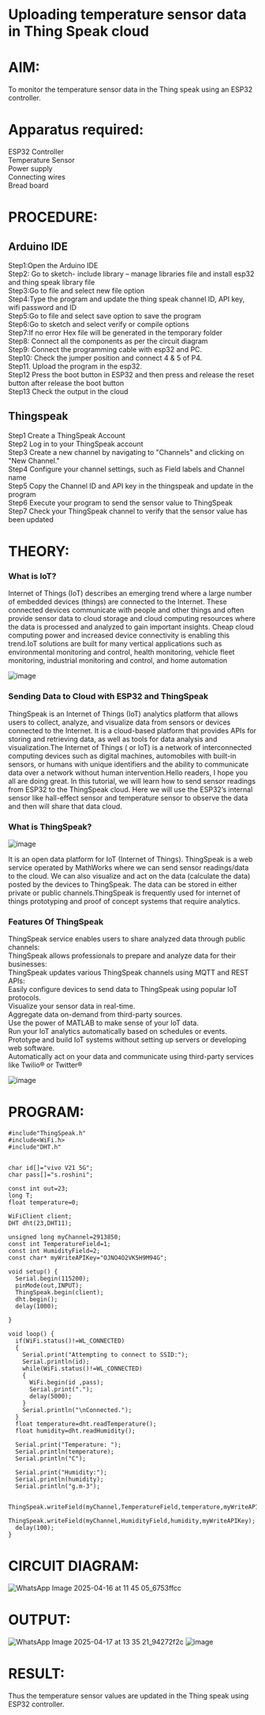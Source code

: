 # Uploading temperature sensor data in Thing Speak cloud

# AIM:
To monitor the temperature sensor data in the Thing speak using an ESP32 controller.

# Apparatus required:
ESP32 Controller  </br>
Temperature Sensor </br>
Power supply </br>
Connecting wires </br>
Bread board </br>

# PROCEDURE:
## Arduino IDE
Step1:Open the Arduino IDE </br>
Step2: Go to sketch- include library – manage libraries file and install esp32 and thing speak library file </br>
Step3:Go to file and select new file option </br>
Step4:Type the program and update the thing speak channel ID, API key, wifi password and ID </br>
Step5:Go to file and select save option to save the program </br>
Step6:Go to sketch and select verify or compile options </br>
Step7:If no error Hex file will be generated in the temporary folder </br>
Step8: Connect all the components as per the circuit diagram </br>
Step9: Connect the programming cable with esp32 and PC.  </br>
Step10: Check the jumper position and connect 4 & 5 of P4.  </br>
Step11. Upload the program in the esp32. </br>
Step12 Press the boot button in ESP32 and then press and release the reset button after release the boot button </br>
Step13 Check the output in the cloud </br>

## Thingspeak

Step1 Create a ThingSpeak Account </br>
Step2 Log in to your ThingSpeak account </br>
Step3 Create a new channel by navigating to "Channels" and clicking on "New Channel." </br>
Step4 Configure your channel settings, such as Field labels and Channel name </br>
Step5 Copy the Channel ID and API key in the thingspeak and update in the program </br>
Step6 Execute your program to send the sensor value to ThingSpeak </br>
Step7 Check your ThingSpeak channel to verify that the sensor value has been updated </br>

# THEORY:

### What is IoT?

Internet of Things (IoT) describes an emerging trend where a large number of embedded devices (things) are connected to the Internet. These connected devices communicate with people and other things and often provide sensor data to cloud storage and cloud computing resources where the data is processed and analyzed to gain important insights. Cheap cloud computing power and increased device connectivity is enabling this trend.IoT solutions are built for many vertical applications such as environmental monitoring and control, health monitoring, vehicle fleet monitoring, industrial monitoring and control, and home automation

![image](https://user-images.githubusercontent.com/71547910/235334044-c01d4261-d46f-4f62-b07f-72a7b6fce5d5.png)

### Sending Data to Cloud with ESP32 and ThingSpeak

ThingSpeak is an Internet of Things (IoT) analytics platform that allows users to collect, analyze, and visualize data from sensors or devices connected to the Internet. It is a cloud-based platform that provides APIs for storing and retrieving data, as well as tools for data analysis and visualization.The Internet of Things ( or IoT) is a network of interconnected computing devices such as digital machines, automobiles with built-in sensors, or humans with unique identifiers and the ability to communicate data over a network without human intervention.Hello readers, I hope you all are doing great. In this tutorial, we will learn how to send sensor readings from ESP32 to the ThingSpeak cloud. Here we will use the ESP32’s internal sensor like hall-effect sensor and temperature sensor to observe the data and then will share that data cloud.

### What is ThingSpeak?

![image](https://user-images.githubusercontent.com/71547910/235333909-29d2e831-9fe5-4afd-b18d-f1e5d2e32518.png)

It is an open data platform for IoT (Internet of Things). ThingSpeak is a web service operated by MathWorks where we can send sensor readings/data to the cloud. We can also visualize and act on the data (calculate the data) posted by the devices to ThingSpeak. The data can be stored in either private or public channels.ThingSpeak is frequently used for internet of things prototyping and proof of concept systems that require analytics.

### Features Of ThingSpeak

ThingSpeak service enables users to share analyzed data through public channels: </br>
ThingSpeak allows professionals to prepare and analyze data for their businesses: </br>
ThingSpeak updates various ThingSpeak channels using MQTT and REST APIs: </br>
Easily configure devices to send data to ThingSpeak using popular IoT protocols. </br>
Visualize your sensor data in real-time. </br>
Aggregate data on-demand from third-party sources. </br>
Use the power of MATLAB to make sense of your IoT data. </br>
Run your IoT analytics automatically based on schedules or events. </br>
Prototype and build IoT systems without setting up servers or developing web software.</br>
Automatically act on your data and communicate using third-party services like Twilio® or Twitter®</br>

![image](https://user-images.githubusercontent.com/71547910/235334056-3ba9579f-2f62-43b1-a714-8fde6cf9ef32.png)


# PROGRAM:
```
#include"ThingSpeak.h"
#include<WiFi.h>
#include"DHT.h"


char id[]="vivo V21 5G";
char pass[]="s.roshini";

const int out=23;
long T;
float temperature=0;

WiFiClient client;
DHT dht(23,DHT11);

unsigned long myChannel=2913850;
const int TemperatureField=1;
const int HumidityField=2;
const char* myWriteAPIKey="OJNO4O2VK5H9M94G";

void setup() {
  Serial.begin(115200);
  pinMode(out,INPUT);
  ThingSpeak.begin(client);
  dht.begin();
  delay(1000);

}

void loop() {
  if(WiFi.status()!=WL_CONNECTED)
  {
    Serial.print("Attempting to connect to SSID:");
    Serial.println(id);
    while(WiFi.status()!=WL_CONNECTED)
    {
      WiFi.begin(id ,pass);
      Serial.print(".");
      delay(5000);
    }
    Serial.println("\nConnected.");
  }
  float temperature=dht.readTemperature();
  float humidity=dht.readHumidity();

  Serial.print("Temperature: ");
  Serial.println(temperature);
  Serial.println("C");

  Serial.print("Humidity:");
  Serial.println(humidity);
  Serial.println("g.m-3");

  ThingSpeak.writeField(myChannel,TemperatureField,temperature,myWriteAPIKey);
  ThingSpeak.writeField(myChannel,HumidityField,humidity,myWriteAPIKey);
  delay(100);
}
```
# CIRCUIT DIAGRAM:
![WhatsApp Image 2025-04-16 at 11 45 05_6753ffcc](https://github.com/user-attachments/assets/6de0fceb-0941-4f52-8b1d-5c79a62fa5bc)

# OUTPUT:

![WhatsApp Image 2025-04-17 at 13 35 21_94272f2c](https://github.com/user-attachments/assets/c321eaa0-2d7d-4481-8e3e-5371e04283a4)
![image](https://github.com/user-attachments/assets/896a1ae0-cab1-4e22-a3dc-d3767e49c6a5)

# RESULT:

Thus the temperature sensor values are updated in the Thing speak using ESP32 controller.

